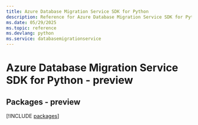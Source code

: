```yaml
---
title: Azure Database Migration Service SDK for Python
description: Reference for Azure Database Migration Service SDK for Python
ms.date: 05/29/2025
ms.topic: reference
ms.devlang: python
ms.service: databasemigrationservice
---
```

# Azure Database Migration Service SDK for Python - preview
## Packages - preview
[!INCLUDE [packages](database-migration-service-index.md)]